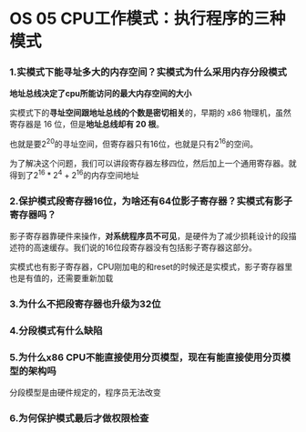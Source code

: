 # OS 05 CPU工作模式：执行程序的三种模式

### 1.实模式下能寻址多大的内存空间？实模式为什么采用内存分段模式

**地址总线决定了cpu所能访问的最大内存空间的大小**

实模式下的**寻址空间跟地址总线的个数是密切相关**的，早期的 x86 物理机，虽然寄存器是 16 位，但是**地址总线却有 20 根**。

也就是要$2^{20}$的寻址空间，但寄存器只有16位，也就是只有$2^{16}$的空间。

为了解决这个问题，我们可以讲段寄存器左移四位，然后加上一个通用寄存器。就得到了$2^{16}*2^{4}+2^{16}$的内存空间地址

### 2.保护模式段寄存器16位，为啥还有64位影子寄存器？实模式有影子寄存器吗？

影子寄存器靠硬件来操作，**对系统程序员不可见**，是硬件为了减少损耗设计的段描述符的高速缓存。我们说的16位段寄存器没有包括影子寄存器这部分。

实模式也有影子寄存器，CPU刚加电的和reset的时候还是实模式，影子寄存器里也是有值的，还需要重新加载

### 3.为什么不把段寄存器也升级为32位





### 4.分段模式有什么缺陷

### 5.为什么x86 CPU不能直接使用分页模型，现在有能直接使用分页模型的架构吗

分段模型是由硬件规定的，程序员无法改变

### 6.为何保护模式最后才做权限检查
